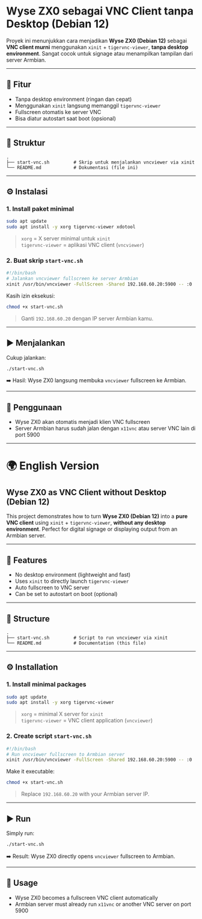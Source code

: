 # Wyse ZX0 sebagai VNC Client tanpa Desktop (Debian 12)

Proyek ini menunjukkan cara menjadikan **Wyse ZX0 (Debian 12)** sebagai **VNC client murni** menggunakan `xinit` + `tigervnc-viewer`, **tanpa desktop environment**. Sangat cocok untuk signage atau menampilkan tampilan dari server Armbian.

---

## 🚀 Fitur
- Tanpa desktop environment (ringan dan cepat)
- Menggunakan `xinit` langsung memanggil `tigervnc-viewer`
- Fullscreen otomatis ke server VNC
- Bisa diatur autostart saat boot (opsional)

---

## 📂 Struktur
```
.
├── start-vnc.sh         # Skrip untuk menjalankan vncviewer via xinit
└── README.md            # Dokumentasi (file ini)
```

---

## ⚙️ Instalasi

### 1. Install paket minimal
```bash
sudo apt update
sudo apt install -y xorg tigervnc-viewer xdotool

```

> `xorg` = X server minimal untuk `xinit`  
> `tigervnc-viewer` = aplikasi VNC client (`vncviewer`)

### 2. Buat skrip `start-vnc.sh`
```bash
#!/bin/bash
# Jalankan vncviewer fullscreen ke server Armbian
xinit /usr/bin/vncviewer -FullScreen -Shared 192.168.60.20:5900 -- :0
```

Kasih izin eksekusi:
```bash
chmod +x start-vnc.sh
```

> Ganti `192.168.60.20` dengan IP server Armbian kamu.

---

## ▶️ Menjalankan

Cukup jalankan:
```bash
./start-vnc.sh
```

➡️ Hasil: Wyse ZX0 langsung membuka `vncviewer` fullscreen ke Armbian.

---

## 🔗 Penggunaan
- Wyse ZX0 akan otomatis menjadi klien VNC fullscreen
- Server Armbian harus sudah jalan dengan `x11vnc` atau server VNC lain di port 5900

---

# 🌍 English Version

## Wyse ZX0 as VNC Client without Desktop (Debian 12)

This project demonstrates how to turn **Wyse ZX0 (Debian 12)** into a **pure VNC client** using `xinit` + `tigervnc-viewer`, **without any desktop environment**. Perfect for digital signage or displaying output from an Armbian server.

---

## 🚀 Features
- No desktop environment (lightweight and fast)
- Uses `xinit` to directly launch `tigervnc-viewer`
- Auto fullscreen to VNC server
- Can be set to autostart on boot (optional)

---

## 📂 Structure
```
.
├── start-vnc.sh         # Script to run vncviewer via xinit
└── README.md            # Documentation (this file)
```

---

## ⚙️ Installation

### 1. Install minimal packages
```bash
sudo apt update
sudo apt install -y xorg tigervnc-viewer
```

> `xorg` = minimal X server for `xinit`  
> `tigervnc-viewer` = VNC client application (`vncviewer`)

### 2. Create script `start-vnc.sh`
```bash
#!/bin/bash
# Run vncviewer fullscreen to Armbian server
xinit /usr/bin/vncviewer -FullScreen -Shared 192.168.60.20:5900 -- :0
```

Make it executable:
```bash
chmod +x start-vnc.sh
```

> Replace `192.168.60.20` with your Armbian server IP.

---

## ▶️ Run

Simply run:
```bash
./start-vnc.sh
```

➡️ Result: Wyse ZX0 directly opens `vncviewer` fullscreen to Armbian.

---

## 🔗 Usage
- Wyse ZX0 becomes a fullscreen VNC client automatically
- Armbian server must already run `x11vnc` or another VNC server on port 5900

